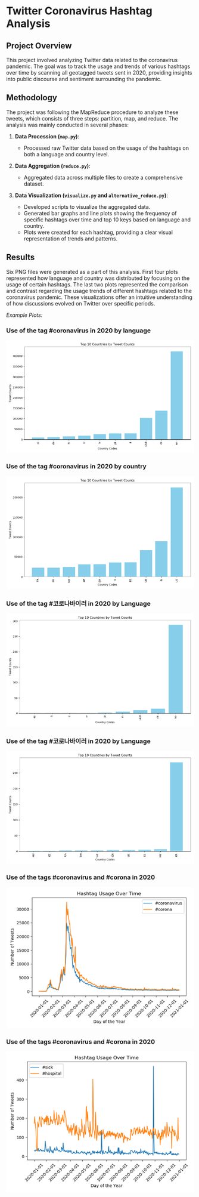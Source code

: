 # Twitter Coronavirus Hashtag Analysis

## Project Overview

This project involved analyzing Twitter data related to the coronavirus pandemic.
The goal was to track the usage and trends of various hashtags over time by scanning all geotagged tweets sent in 2020, providing insights into public discourse and sentiment surrounding the pandemic. 

## Methodology

The project was following the MapReduce procedure to analyze these tweets, which consists of three steps: partition, map, and reduce. The analysis was mainly conducted  in several phases:

1. **Data Procession (`map.py`)**:
   - Processed raw Twitter data based on the usage of the hashtags on both a language and country level.

2. **Data Aggregation (`reduce.py`)**: 
   - Aggregated data across multiple files to create a comprehensive dataset.

3. **Data Visualization (`visualize.py` and `alternative_reduce.py`)**:
   - Developed scripts to visualize the aggregated data.
   - Generated bar graphs and line plots showing the frequency of specific hashtags over time and top 10 keys based on language and country.
   - Plots were created for each hashtag, providing a clear visual representation of trends and patterns.

## Results

Six PNG files were generated as a part of this analysis. First four plots represented how language and country was distributed by focusing on the usage of certain hashtags. The last two plots represented the comparison and contrast regarding the usage trends of different hashtags related to the coronavirus pandemic. These visualizations offer an intuitive understanding of how discussions evolved on Twitter over specific periods.

*Example Plots:*

### Use of the tag #coronavirus in 2020 by language
![Plot 1](https://github.com/danzhechen/twitter_coronavirus/blob/master/plots/reduced_bargraph_1.png)

### Use of the tag #coronavirus in 2020 by country 
![Plot 2](https://github.com/danzhechen/twitter_coronavirus/blob/master/plots/reduced_bargraph_2.png)

### Use of the tag #코로나바이러 in 2020 by Language
![Plot 3](https://github.com/danzhechen/twitter_coronavirus/blob/master/plots/reduced_bargraph_3.png)

### Use of the tag #코로나바이러 in 2020 by Language
![Plot 4](https://github.com/danzhechen/twitter_coronavirus/blob/master/plots/reduced_bargraph_4.png)

### Use of the tags #coronavirus and #corona in 2020
![Plot 5](https://github.com/danzhechen/twitter_coronavirus/blob/master/plots/hashtags_plot_1.png)

### Use of the tags #coronavirus and #corona in 2020
![Plot 6](https://github.com/danzhechen/twitter_coronavirus/blob/master/plots/hashtags_plot_2.png)

